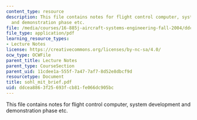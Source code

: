 ```yaml
---
content_type: resource
description: This file contains notes for flight control computer, system development
  and demonstration phase etc.
file: /media/courses/16-885j-aircraft-systems-engineering-fall-2004/ddcea8863f25693fcb81fe066dc905bc_sohl_mit_brief.pdf
file_type: application/pdf
learning_resource_types:
- Lecture Notes
license: https://creativecommons.org/licenses/by-nc-sa/4.0/
ocw_type: OCWFile
parent_title: Lecture Notes
parent_type: CourseSection
parent_uid: 11cdee1a-555f-7a47-7af7-8d52e8dbcf9d
resourcetype: Document
title: sohl_mit_brief.pdf
uid: ddcea886-3f25-693f-cb81-fe066dc905bc
---
```

This file contains notes for flight control computer, system development and demonstration phase etc.